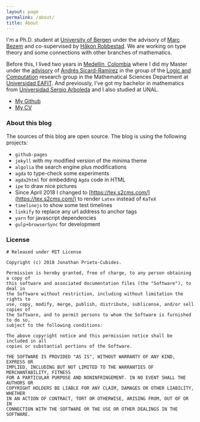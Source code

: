 ```yaml
---
layout: page
permalink: /about/
title: About
---
```


I'm a Ph.D. student at [University of
Bergen](https://www.uib.no/en/ii) under the advisory of [Marc
Bezem](https://cas.oslo.no/fellows/marc-bezem-article2086-828.html) and
co-supervised by [Håkon Robbestad](http://staff.math.su.se/gylterud/).
We are working on type theory and some connections with other branches
of mathematics.

Before this, I lived two years in [Medellín,
Colombia](https://www.google.no/search?q=medellin+colombia&newwindow=1&safe=active&source=lnms&tbm=isch&sa=X&ved=0ahUKEwjb6-m_5MzdAhXLl4sKHcolC0AQ_AUIDigB&biw=1152&bih=638)
where I did my Master under the
[advisory](http://www1.eafit.edu.co/asr/supervised-students.html) of [Andrés
Sicard-Ramírez](http://www1.eafit.edu.co/asr/) in the group of the [Logic and
Computation](http://scienti.colciencias.gov.co:8080/gruplac/jsp/visualiza/visualizagr.jsp?nro=00000000008091)
research group in the Mathematical Sciences Department at [Universidad
EAFIT](http://www.eafit.edu.co/). And previously, I've got my bachelor in
mathematics from [Universidad Sergio
Arboleda](https://www.usergioarboleda.edu.co) and I also studied at UNAL.

- [My Github](http://github.com/jonaprieto)
- [My CV](https://github.com/jonaprieto/curriculum-vitae/raw/master/docs/cv.pdf)

### About this blog

The sources of this blog are open source. The blog is using the following projects:

- `github-pages`
- `jekyll` with my modified version of the minima theme
- `algolia` the search engine plus modifications
- `agda` to type-check some experiments
- `agda2html` for embedding `Agda` code in HTML
- `ipe` to draw nice pictures
-  Since April 2018 I changed to [https://tex.s2cms.com/](https://tex.s2cms.com/) to render `Latex` instead of `KaTeX`
- `timelinejs` to show some test timelines
- `linkify` to replace any url address to anchor tags
- `yarn` for javascript dependencies
- `gulp+browserSync` for development

### License

```
# Released under MIT License

Copyright (c) 2018 Jonathan Prieto-Cubides.

Permission is hereby granted, free of charge, to any person obtaining a copy of
this software and associated documentation files (the "Software"), to deal in
the Software without restriction, including without limitation the rights to
use, copy, modify, merge, publish, distribute, sublicense, and/or sell copies of
the Software, and to permit persons to whom the Software is furnished to do so,
subject to the following conditions:

The above copyright notice and this permission notice shall be included in all
copies or substantial portions of the Software.

THE SOFTWARE IS PROVIDED "AS IS", WITHOUT WARRANTY OF ANY KIND, EXPRESS OR
IMPLIED, INCLUDING BUT NOT LIMITED TO THE WARRANTIES OF MERCHANTABILITY, FITNESS
FOR A PARTICULAR PURPOSE AND NONINFRINGEMENT. IN NO EVENT SHALL THE AUTHORS OR
COPYRIGHT HOLDERS BE LIABLE FOR ANY CLAIM, DAMAGES OR OTHER LIABILITY, WHETHER
IN AN ACTION OF CONTRACT, TORT OR OTHERWISE, ARISING FROM, OUT OF OR IN
CONNECTION WITH THE SOFTWARE OR THE USE OR OTHER DEALINGS IN THE SOFTWARE.
```
